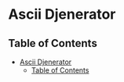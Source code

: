 # Ascii Djenerator

## Table of Contents
- [Ascii Djenerator](#ascii-djenerator)
  - [Table of Contents](#table-of-contents)
